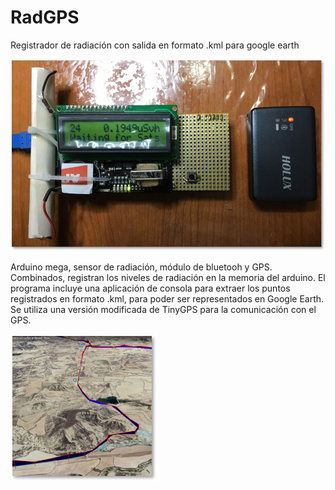 # RadGPS
Registrador de radiación con salida en formato .kml para google earth

![placa](/Placa.jpg)

Arduino mega, sensor de radiación, módulo de bluetooh y GPS. Combinados, registran los niveles de radiación en la memoria del arduino. El programa incluye una aplicación de consola para extraer los puntos registrados en formato .kml, para poder ser representados en Google Earth. Se utiliza una versión modificada de TinyGPS para la comunicación con el GPS.

![mapa](/demo_mapa.png)

